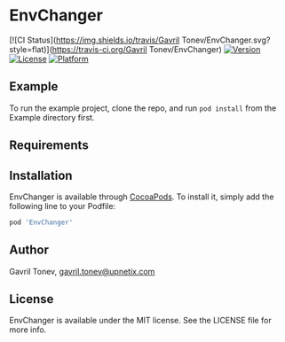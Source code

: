 # EnvChanger

[![CI Status](https://img.shields.io/travis/Gavril Tonev/EnvChanger.svg?style=flat)](https://travis-ci.org/Gavril Tonev/EnvChanger)
[![Version](https://img.shields.io/cocoapods/v/EnvChanger.svg?style=flat)](https://cocoapods.org/pods/EnvChanger)
[![License](https://img.shields.io/cocoapods/l/EnvChanger.svg?style=flat)](https://cocoapods.org/pods/EnvChanger)
[![Platform](https://img.shields.io/cocoapods/p/EnvChanger.svg?style=flat)](https://cocoapods.org/pods/EnvChanger)

## Example

To run the example project, clone the repo, and run `pod install` from the Example directory first.

## Requirements

## Installation

EnvChanger is available through [CocoaPods](https://cocoapods.org). To install
it, simply add the following line to your Podfile:

```ruby
pod 'EnvChanger'
```

## Author

Gavril Tonev, gavril.tonev@upnetix.com

## License

EnvChanger is available under the MIT license. See the LICENSE file for more info.
